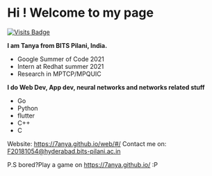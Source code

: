 # Hi ! Welcome to my page

[![Visits Badge](https://badges.pufler.dev/visits/7anya/7anya)](https://github.com/maruyari/maruyari?color=blue)

**I am Tanya from BITS Pilani, India.** 

- Google Summer of Code 2021
- Intern at Redhat summer 2021
- Research in MPTCP/MPQUIC

**I do Web Dev, App dev, neural networks and networks related stuff**

- Go
- Python
- flutter
- C++
- C

Website: https://7anya.github.io/web/#/
Contact me on: F20181054@hyderabad.bits-pilani.ac.in

P.S bored?Play a game on https://7anya.github.io/ :P
